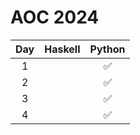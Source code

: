 # AOC 2024

| Day | Haskell | Python |
| :-: | :-----: | :----: |
|  1  |         |   ✅   |
|  2  |         |   ✅   |
|  3  |         |   ✅   |
|  4  |         |   ✅   |

